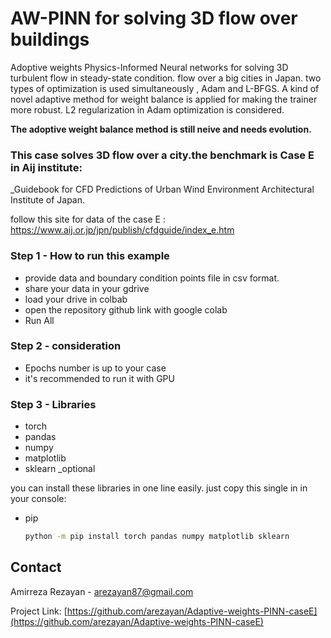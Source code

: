 # AW-PINN for solving 3D flow over buildings
Adoptive weights Physics-Informed Neural networks for solving 3D turbulent flow in steady-state condition. flow over a big cities in Japan.
two types of optimization is used simultaneously , Adam and L-BFGS. A kind of novel adaptive method for weight balance is applied for making the trainer more robust.
L2 regularization in Adam optimization is considered. 

**The adoptive weight balance method is still neive and needs evolution.**



### This case solves 3D flow over a city.the benchmark is Case E in Aij institute:
_Guidebook for CFD Predictions of Urban Wind Environment Architectural Institute of Japan.

follow this site for data of the case E : 
https://www.aij.or.jp/jpn/publish/cfdguide/index_e.htm





### Step 1 - How to run this example
* provide data and boundary condition points file in csv format.
* share your data in your gdrive
* load your drive in colbab
* open the repository github link with google colab
* Run All

### Step 2 - consideration
* Epochs number is up to your case
* it's recommended to run it with GPU 

### Step 3 - Libraries
* torch
* pandas
* numpy
* matplotlib
* sklearn _optional

you can install these libraries in one line easily. just copy this single in in your console:
* pip
  ```sh
  python -m pip install torch pandas numpy matplotlib sklearn
  ```


## Contact

Amirreza Rezayan -  arezayan87@gmail.com

Project Link: [https://github.com/arezayan/Adaptive-weights-PINN-caseE](https://github.com/arezayan/Adaptive-weights-PINN-caseE)

